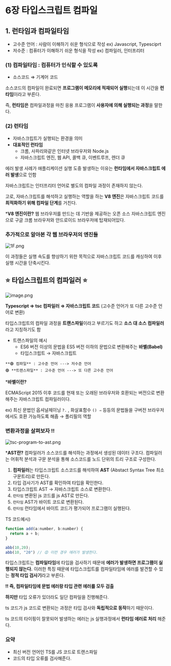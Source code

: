 # 6장 타입스크립트 컴파일

## 1. 런타임과 컴파일타임

- 고수준 언어 : 사람이 이해하기 쉬운 형식으로 작성 ex) Javascript, Typesciprt
- 저수준 : 컴퓨터가 이해하기 쉬운 형식을 작성 ex) 컴파일러, 인터프리터

### (1) 컴파일타임 : 컴퓨터가 인식할 수 있도록

- 소스코드 ⇒ 기계어 코드

소스코드의 컴파일이 완료되면 **프로그램이 메모리에 적재되어 실행**되는데 이 시간을 **런타임**이라고 부른다.

즉, **런타임은** 컴파일과정을 마친 응용 프로그램이 **사용자에 의해 실행되는 과정**을 말한다.

### (2) 런타임

- 자바스크립트가 실행되는 환경을 의미
- **대표적인 런타임**
    - 크롬, 사파리와같은 인터넷 브라우저와 Node.js
    - 자바스크립트 엔진, 웹 API, 콜백 큐, 이벤트루프, 렌더 큐

에러 발생 사례가 애플리케이션 실행 도중 발생하는 이유는 **런타임에서 자바스크립트 에러 발생**으로 인함

자바스크립트는 인터프리터 언어로 별도의 컴파일 과정이 존재하지 않는다.

고로, 자바스크립트를 해석하고 실행하는 역할을 하는 **V8 엔진**은 자바스크립트 코드를 **최적화하기 위해 컴파일 단계**를 거친다. 

***V8 엔진이란?** 웹 브라우저를 만드는 데 기반을 제공하는 오픈 소스 자바스크립트 엔진으로 구글 크롬 브라우저와 안드로이드 브라우저에 탑재되어있다.

### 추가적으로 알아본 각 웹 브라우저의 엔진들

![1F.png](https://prod-files-secure.s3.us-west-2.amazonaws.com/a352406d-7f38-4469-b4f5-ba8698b4cc71/27e18241-cb1f-4e9d-ac9a-09caba8d0c67/1F.png)

이 과정들은 실행 속도를 향상하기 위한 목적으로 자바스크립트 코드를 캐싱하여 이후 실행 시간을 단축시킨다.

## ⭐️ 타입스크립트의 컴파일러 ⭐️

![image.png](https://prod-files-secure.s3.us-west-2.amazonaws.com/a352406d-7f38-4469-b4f5-ba8698b4cc71/0d634953-c1ef-4331-8f38-35a54b49fd00/image.png)

**Typescript ⇒ tsc 컴파일러 ⇒ 자바스크립트 코드** (고수준 언어가 또 다른 고수준 언어로 변환)

타입스크립트의 컴파일 과정을 **트랜스파일**이라고 부르기도 하고 **소스 대 소스 컴파일러**라고 지칭하기도 함

- 트랜스파일의 예시
    - ES6 버전 이상의 문법을 ES5 버전 이하의 문법으로 변환해주는 **바벨(Babel)**
    - 타입스크립트 → 자바스크립트

```markup
**🟣 컴파일** : 고수준 언어 ---> 저수준 언어
🟣 **트랜스파일** : 고수준 언어 ---> 또 다른 고수준 언어
```

***바벨이란?**

ECMAScript 2015 이후 코드를 현재 또는 오래된 브라우저와 호환되는 버전으로 변환해주는 자바스크립트 컴파일러이다.

ex) 최신 문법인 옵셔널체이닝 `?.` , 화살표함수 `() ⇒`  등등의 문법들을 구버전 브라우저에서도 호환 가능하도록 해줌 → 폴리필의 역할

### 변환과정을 살펴보자 ‼️

![tsc-program-to-ast.png](https://prod-files-secure.s3.us-west-2.amazonaws.com/a352406d-7f38-4469-b4f5-ba8698b4cc71/116f0257-9296-4a5a-b0a1-00628a81f013/tsc-program-to-ast.png)

***AST란?** 컴파일러가 소스코드를 해석하는 과정에서 생성된 데이터 구조다. 
컴파일러는 어휘적 분석과 구문 분석을 통해 소스코드를 노드 단위의 트리 구조로 구성한다.

1. **컴파일러**는 타입스크립트 소스코드를 해석하여 **AST** (Abstact Syntax Tree 최소구문트리)로 만든다.
2. 타입 검사기가 AST를 확인하여 타입을 확인한다.
3. 타입스크립트 AST → 자바스크립트 소스로 변환한다.
4. `런타임` 변환된 js 코드를 js AST로 만든다.
5. `런타임` AST가 바이트 코드로 변환된다.
6. `런타임` 런타임에서 바이트 코드가 평가되어 프로그램이 실행된다.

TS 코드예시)

```jsx
function add(a:number, b:number) {
  return a + b;
}

abb(10,20);
abb(10, "20") // 😡 이런 경우 에러가 발생한다.
```

타입스크립트는 **컴파일타임**에 타입을 검사하기 때문에 **에러가 발생하면 프로그램이 실행되지 않는다.**
이러한 특징 때문에 타입스크립트를 컴파일타임에 에러를 발견할 수 있는 **정적 타입 검사기**라고 부른다. 

**‼️ 즉, 컴파일타임에 문법 에러랑 타입 관련 에러를 모두 검출**

**하지만** 타입 오류가 있더라도 일단 컴파일을 진행해준다.

ts 코드가 js 코드로 변환되는 과정은 타입 검사와 **독립적으로 동작**하기 때문이다.

ts 코드의 타이핑이 잘못되어 발생하는 에러는 js 실행과정에서 **런타임 에러로 처리** 해준다.

### 요약

- 최신 버전 언어인 TS를 JS 코드로 트랜스파일
- 코드의 타입 오류를 검사해준다.
